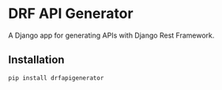 # DRF API Generator

A Django app for generating APIs with Django Rest Framework.

## Installation

```sh
pip install drfapigenerator
